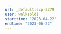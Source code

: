 ```yaml
---
url: _default:scp-3379
user: walksoldi
starttime: "2023-04-22"
endtime: "2023-06-22"
---
```

<reserve />